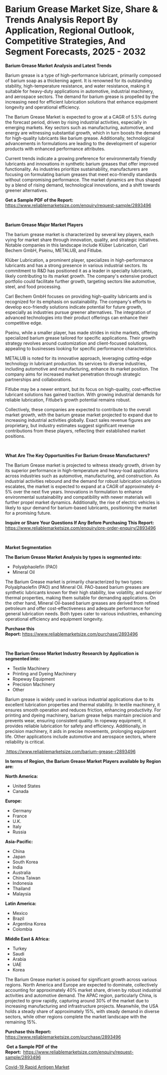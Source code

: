 <p><h1>Barium Grease Market Size, Share & Trends Analysis Report By Application, Regional Outlook, Competitive Strategies, And Segment Forecasts, 2025 - 2032</h1></p><p><strong>Barium Grease Market Analysis and Latest Trends</strong></p>
<p><p>Barium grease is a type of high-performance lubricant, primarily composed of barium soap as a thickening agent. It is renowned for its outstanding stability, high-temperature resistance, and water resistance, making it suitable for heavy-duty applications in automotive, industrial machinery, and aerospace sectors. The demand for barium grease is propelled by the increasing need for efficient lubrication solutions that enhance equipment longevity and operational efficiency.</p><p>The Barium Grease Market is expected to grow at a CAGR of 5.5% during the forecast period, driven by rising industrial activities, especially in emerging markets. Key sectors such as manufacturing, automotive, and energy are witnessing substantial growth, which in turn boosts the demand for high-quality lubricants like barium grease. Additionally, technological advancements in formulations are leading to the development of superior products with enhanced performance attributes. </p><p>Current trends indicate a growing preference for environmentally friendly lubricants and innovations in synthetic barium greases that offer improved functionality. As industries prioritize sustainability, manufacturers are focusing on formulating barium greases that meet eco-friendly standards without compromising performance. The market dynamics are thus shaped by a blend of rising demand, technological innovations, and a shift towards greener alternatives.</p></p>
<p><strong>Get a Sample PDF of the Report:&nbsp;</strong> <a href="https://www.reliablemarketsize.com/enquiry/request-sample/2893496?utm_campaign=2442&utm_medium=2&utm_source=Github&utm_content=ia&utm_term=15032025&utm_id=barium-grease">https://www.reliablemarketsize.com/enquiry/request-sample/2893496</a></p>
<p>&nbsp;</p>
<p><strong>Barium Grease Major Market Players</strong></p>
<p><p>The barium grease market is characterized by several key players, each vying for market share through innovation, quality, and strategic initiatives. Notable companies in this landscape include Klüber Lubrication, Carl Bechem GmbH, Pseinu, METALUB, and Fitlube.</p><p>Klüber Lubrication, a prominent player, specializes in high-performance lubricants and has a strong presence in various industrial sectors. Its commitment to R&D has positioned it as a leader in specialty lubricants, likely contributing to its market growth. The company's extensive product portfolio could facilitate further growth, targeting sectors like automotive, steel, and food processing.</p><p>Carl Bechem GmbH focuses on providing high-quality lubricants and is recognized for its emphasis on sustainability. The company's efforts to develop eco-friendly solutions indicate potential for future growth, especially as industries pursue greener alternatives. The integration of advanced technologies into their product offerings can enhance their competitive edge.</p><p>Pseinu, while a smaller player, has made strides in niche markets, offering specialized barium grease tailored for specific applications. Their growth strategy revolves around customization and client-focused solutions, appealing to businesses looking for specific performance characteristics.</p><p>METALUB is noted for its innovative approach, leveraging cutting-edge technology in lubricant production. Its services to diverse industries, including automotive and manufacturing, enhance its market position. The company aims for increased market penetration through strategic partnerships and collaborations.</p><p>Fitlube may be a newer entrant, but its focus on high-quality, cost-effective lubricant solutions has gained traction. With growing industrial demands for reliable lubrication, Fitlube’s growth potential remains robust.</p><p>Collectively, these companies are expected to contribute to the overall market growth, with the barium grease market projected to expand due to increasing industrial activities globally. Exact sales revenue figures are proprietary, but industry estimates suggest significant revenue contributions from these players, reflecting their established market positions.</p></p>
<p>&nbsp;</p>
<p><strong>What Are The Key Opportunities For Barium Grease Manufacturers?</strong></p>
<p><p>The Barium Grease market is projected to witness steady growth, driven by its superior performance in high-temperature and heavy-load applications across industries such as automotive, manufacturing, and construction. As industrial activities rebound and the demand for robust lubrication solutions escalates, the market is expected to expand at a CAGR of approximately 4-5% over the next five years. Innovations in formulation to enhance environmental sustainability and compatibility with newer materials will further propel market dynamics. Additionally, the rise of electric vehicles is likely to spur demand for barium-based lubricants, positioning the market for a promising future.</p></p>
<p><strong>Inquire or Share Your Questions If Any Before Purchasing This Report:</strong> <a href="https://www.reliablemarketsize.com/enquiry/pre-order-enquiry/2893496?utm_campaign=2442&utm_medium=2&utm_source=Github&utm_content=ia&utm_term=15032025&utm_id=barium-grease">https://www.reliablemarketsize.com/enquiry/pre-order-enquiry/2893496</a></p>
<p>&nbsp;</p>
<p><strong>Market Segmentation</strong></p>
<p><strong>The Barium Grease Market Analysis by types is segmented into:</strong></p>
<p><ul><li>Polyalphaolefin (PAO)</li><li>Mineral Oil</li></ul></p>
<p><p>The Barium Grease market is primarily characterized by two types: Polyalphaolefin (PAO) and Mineral Oil. PAO-based barium greases are synthetic lubricants known for their high stability, low volatility, and superior thermal properties, making them suitable for demanding applications. On the other hand, Mineral Oil-based barium greases are derived from refined petroleum and offer cost-effectiveness and adequate performance for general lubrication needs. Both types cater to various industries, enhancing operational efficiency and equipment longevity.</p></p>
<p><strong>Purchase this Report:&nbsp;</strong><a href="https://www.reliablemarketsize.com/purchase/2893496?utm_campaign=2442&utm_medium=2&utm_source=Github&utm_content=ia&utm_term=15032025&utm_id=barium-grease">https://www.reliablemarketsize.com/purchase/2893496</a></p>
<p>&nbsp;</p>
<p><strong>The Barium Grease Market Industry Research by Application is segmented into:</strong></p>
<p><ul><li>Textile Machinery</li><li>Printing and Dyeing Machinery</li><li>Ropeway Equipment</li><li>Precision Machinery</li><li>Other</li></ul></p>
<p><p>Barium grease is widely used in various industrial applications due to its excellent lubrication properties and thermal stability. In textile machinery, it ensures smooth operation and reduces friction, enhancing productivity. For printing and dyeing machinery, barium grease helps maintain precision and prevents wear, ensuring consistent quality. In ropeway equipment, it provides reliable lubrication for safety and efficiency. Additionally, in precision machinery, it aids in precise movements, prolonging equipment life. Other applications include automotive and aerospace sectors, where reliability is critical.</p></p>
<p><a href="https://www.reliablemarketsize.com/barium-grease-r2893496?utm_campaign=2442&utm_medium=2&utm_source=Github&utm_content=ia&utm_term=15032025&utm_id=barium-grease">&nbsp;https://www.reliablemarketsize.com/barium-grease-r2893496</a></p>
<p><strong>In terms of Region, the Barium Grease Market Players available by Region are:</strong></p>
<p>
    <p> <strong> North America: </strong>
        <ul>
            <li>United States</li>
            <li>Canada</li>
        </ul>
        </p> 
    <p> <strong> Europe: </strong>
        <ul>
            <li>Germany</li>
            <li>France</li>
            <li>U.K.</li>
            <li>Italy</li>
            <li>Russia</li>
        </ul>
        </p> 
    <p> <strong> Asia-Pacific: </strong>
        <ul>
            <li>China</li>
            <li>Japan</li>
            <li>South Korea</li>
            <li>India</li>
            <li>Australia</li>
            <li>China Taiwan</li>
            <li>Indonesia</li>
            <li>Thailand</li>
            <li>Malaysia</li>
        </ul>
        </p> 
    <p> <strong> Latin America: </strong>
        <ul>
            <li>Mexico</li>
            <li>Brazil</li>
            <li>Argentina Korea</li>
            <li>Colombia</li>
        </ul>
        </p> 
    <p> <strong> Middle East & Africa: </strong>
        <ul>
            <li>Turkey</li>
            <li>Saudi</li>
            <li>Arabia</li>
            <li>UAE</li>
            <li>Korea</li>
        </ul>
    </p>
    </p>
<p><p>The Barium Grease market is poised for significant growth across various regions. North America and Europe are expected to dominate, collectively accounting for approximately 40% market share, driven by robust industrial activities and automotive demand. The APAC region, particularly China, is projected to grow rapidly, capturing around 30% of the market due to increasing manufacturing and infrastructure projects. Meanwhile, the USA holds a steady share of approximately 15%, with steady demand in diverse sectors, while other regions complete the market landscape with the remaining 15%.</p></p>
<p><strong>Purchase this Report: </strong><a href="https://www.reliablemarketsize.com/purchase/2893496?utm_campaign=2442&utm_medium=2&utm_source=Github&utm_content=ia&utm_term=15032025&utm_id=barium-grease">https://www.reliablemarketsize.com/purchase/2893496</a></p>
<p>&nbsp;<strong>Get a Sample PDF of the Report:&nbsp;&nbsp;</strong><a href="https://www.reliablemarketsize.com/enquiry/request-sample/2893496?utm_campaign=2442&utm_medium=2&utm_source=Github&utm_content=ia&utm_term=15032025&utm_id=barium-grease">https://www.reliablemarketsize.com/enquiry/request-sample/2893496</a></p>
<p><strong></strong></p>
<p><p><a href="https://github.com/FahadAhmed223/Market-Research-Report-List-1/blob/main/covid-19-rapid-antigen-market.md?utm_campaign=2442&utm_medium=2&utm_source=Github&utm_content=ia&utm_term=15032025&utm_id=barium-grease">Covid-19 Rapid Antigen Market</a></p></p>